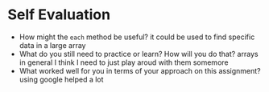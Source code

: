 # Self Evaluation

- How might the `each` method be useful?
it could be used to find specific data in a large array
- What do you still need to practice or learn? How will you do that?
arrays in general I think I need to just play aroud with them somemore
- What worked well for you in terms of your approach on this
assignment?
using google helped a lot
